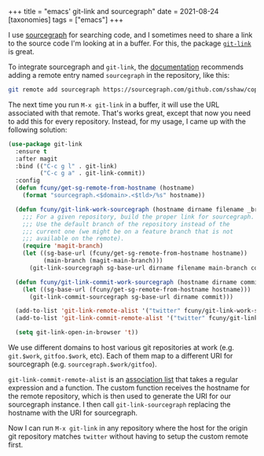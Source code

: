 +++
title = "emacs' git-link and sourcegraph"
date = 2021-08-24
[taxonomies]
tags = ["emacs"]
+++

I use [sourcegraph](https://sourcegraph.com/) for searching code, and I sometimes need to share a link to the source code I'm looking at in a buffer. For this, the package [`git-link`](https://github.com/sshaw/git-link) is great.

To integrate sourcegraph and `git-link`, the [documentation](https://github.com/sshaw/git-link#sourcegraph) recommends adding a remote entry named `sourcegraph` in the repository, like this:

```bash
git remote add sourcegraph https://sourcegraph.com/github.com/sshaw/copy-as-format
```

The next time you run `M-x git-link` in a buffer, it will use the URL associated with that remote. That's works great, except that now you need to add this for every repository. Instead, for my usage, I came up with the following solution:

```lisp
(use-package git-link
  :ensure t
  :after magit
  :bind (("C-c g l" . git-link)
         ("C-c g a" . git-link-commit))
  :config
  (defun fcuny/get-sg-remote-from-hostname (hostname)
    (format "sourcegraph.<$domain>.<$tld>/%s" hostname))

  (defun fcuny/git-link-work-sourcegraph (hostname dirname filename _branch commit start end)
    ;;; For a given repository, build the proper link for sourcegraph.
    ;;; Use the default branch of the repository instead of the
    ;;; current one (we might be on a feature branch that is not
    ;;; available on the remote).
    (require 'magit-branch)
    (let ((sg-base-url (fcuny/get-sg-remote-from-hostname hostname))
          (main-branch (magit-main-branch)))
      (git-link-sourcegraph sg-base-url dirname filename main-branch commit start end)))

  (defun fcuny/git-link-commit-work-sourcegraph (hostname dirname commit)
    (let ((sg-base-url (fcuny/get-sg-remote-from-hostname hostname)))
      (git-link-commit-sourcegraph sg-base-url dirname commit)))

  (add-to-list 'git-link-remote-alist '("twitter" fcuny/git-link-work-sourcegraph))
  (add-to-list 'git-link-commit-remote-alist '("twitter" fcuny/git-link-commit-work-sourcegraph))

  (setq git-link-open-in-browser 't))
```

We use different domains to host various git repositories at work (e.g. `git.$work`, `gitfoo.$work`, etc). Each of them map to a different URI for sourcegraph (e.g. `sourcegraph.$work/gitfoo`).

`git-link-commit-remote-alist` is an [association list](https://www.gnu.org/software/emacs/manual/html_node/elisp/Association-Lists.html) that takes a regular expression and a function. The custom function receives the hostname for the remote repository, which is then used to generate the URI for our sourcegraph instance. I then call `git-link-sourcegraph` replacing the hostname with the URI for sourcegraph.

Now I can run `M-x git-link` in any repository where the host for the origin git repository matches `twitter` without having to setup the custom remote first.
